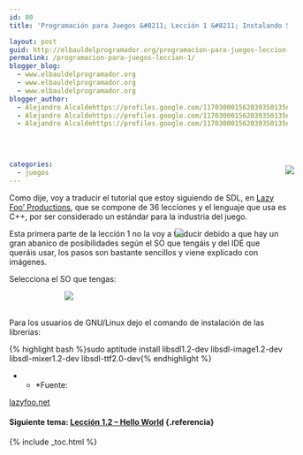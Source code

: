 ```yaml
---
id: 80
title: 'Programación para Juegos &#8211; Lección 1 &#8211; Instalando SDL'

layout: post
guid: http://elbauldelprogramador.org/programacion-para-juegos-leccion-1-instalando-sdl/
permalink: /programacion-para-juegos-leccion-1/
blogger_blog:
  - www.elbauldelprogramador.org
  - www.elbauldelprogramador.org
  - www.elbauldelprogramador.org
blogger_author:
  - Alejandro Alcaldehttps://profiles.google.com/117030001562039350135noreply@blogger.com
  - Alejandro Alcaldehttps://profiles.google.com/117030001562039350135noreply@blogger.com
  - Alejandro Alcaldehttps://profiles.google.com/117030001562039350135noreply@blogger.com

  
  
  
categories:
  - juegos
---
```

<div class="icosdl">
</div>

Como dije, voy a traducir el tutorial que estoy siguiendo de SDL, en <a target="_blank" href="http://www.lazyfoo.net/SDL_tutorials/">Lazy Foo&#8217; Productions</a>, que se compone de 36 lecciones y el lenguaje que usa es C++, por ser considerado un estándar para la industria del juego.

Esta primera parte de la lección 1 no la voy a traducir debido a que hay un gran abanico de posibilidades según el SO que tengáis y del IDE que queráis usar, los pasos son bastante sencillos y viene explicado con imágenes.

  
<!--ad-->

Selecciona el SO que tengas:

[<img style="display:inline; position:relative; left:100px;" src="http://lh6.ggpht.com/_IlK2pNFFgGM/TSHH106Z0VI/AAAAAAAAAPo/fimALQz89iU/linux.png" />][1]  
[<img style="display:inline; position:relative; top:-130px; left:300px;" src="http://lh3.ggpht.com/_IlK2pNFFgGM/TSHJkwpqk-I/AAAAAAAAAP0/wSKqQWY0x_k/windows.png" />][2]  
[<img style="display:inline; position:relative; top:-260px; left:500px;" src="http://lh6.ggpht.com/_IlK2pNFFgGM/TSHH2DeE3mI/AAAAAAAAAPs/KES8kBZgn9M/apple-logo.png" />][3]  
Para los usuarios de GNU/Linux dejo el comando de instalación de las librerias:

{% highlight bash %}sudo aptitude install libsdl1.2-dev libsdl-image1.2-dev libsdl-mixer1.2-dev libsdl-ttf2.0-dev{% endhighlight %}



* * *Fuente: 

[lazyfoo.net][4]</p> 

#### Siguiente tema: [Lección 1.2 &#8211; Hello World][5] {.referencia}



 [1]: http://www.lazyfoo.net/SDL_tutorials/lesson01/linux/index.php
 [2]: http://www.lazyfoo.net/SDL_tutorials/lesson01/windows/index.php
 [3]: http://www.lazyfoo.net/SDL_tutorials/lesson01/mac/index.php
 [4]: http://www.lazyfoo.net/SDL_tutorials/
 [5]: https://elbauldelprogramador.com/programacion-para-juegos-leccion-12/#more

{% include _toc.html %}
